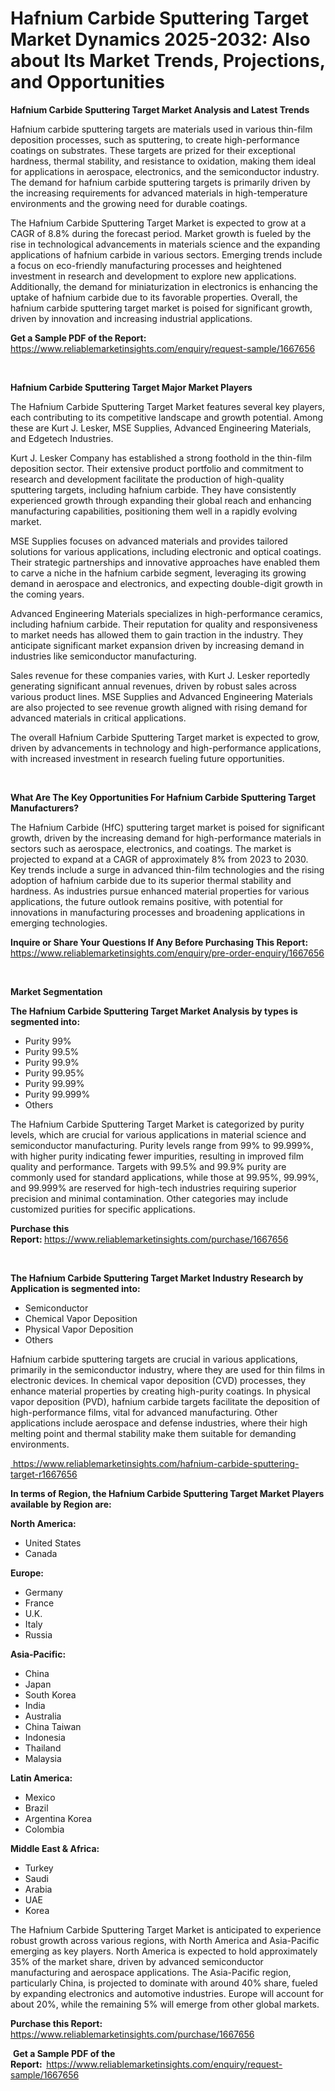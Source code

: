 <p><h1>Hafnium Carbide Sputtering Target Market Dynamics 2025-2032: Also about Its Market Trends, Projections, and Opportunities</h1></p><p><strong>Hafnium Carbide Sputtering Target Market Analysis and Latest Trends</strong></p>
<p><p>Hafnium carbide sputtering targets are materials used in various thin-film deposition processes, such as sputtering, to create high-performance coatings on substrates. These targets are prized for their exceptional hardness, thermal stability, and resistance to oxidation, making them ideal for applications in aerospace, electronics, and the semiconductor industry. The demand for hafnium carbide sputtering targets is primarily driven by the increasing requirements for advanced materials in high-temperature environments and the growing need for durable coatings.</p><p>The Hafnium Carbide Sputtering Target Market is expected to grow at a CAGR of 8.8% during the forecast period. Market growth is fueled by the rise in technological advancements in materials science and the expanding applications of hafnium carbide in various sectors. Emerging trends include a focus on eco-friendly manufacturing processes and heightened investment in research and development to explore new applications. Additionally, the demand for miniaturization in electronics is enhancing the uptake of hafnium carbide due to its favorable properties. Overall, the hafnium carbide sputtering target market is poised for significant growth, driven by innovation and increasing industrial applications.</p></p>
<p><strong>Get a Sample PDF of the Report:&nbsp;</strong> <a href="https://www.reliablemarketinsights.com/enquiry/request-sample/1667656?utm_campaign=3458&utm_medium=2&utm_source=Github&utm_content=ia&utm_term=18042025&utm_id=hafnium-carbide-sputtering-target">https://www.reliablemarketinsights.com/enquiry/request-sample/1667656</a></p>
<p>&nbsp;</p>
<p><strong>Hafnium Carbide Sputtering Target Major Market Players</strong></p>
<p><p>The Hafnium Carbide Sputtering Target Market features several key players, each contributing to its competitive landscape and growth potential. Among these are Kurt J. Lesker, MSE Supplies, Advanced Engineering Materials, and Edgetech Industries.</p><p>Kurt J. Lesker Company has established a strong foothold in the thin-film deposition sector. Their extensive product portfolio and commitment to research and development facilitate the production of high-quality sputtering targets, including hafnium carbide. They have consistently experienced growth through expanding their global reach and enhancing manufacturing capabilities, positioning them well in a rapidly evolving market.</p><p>MSE Supplies focuses on advanced materials and provides tailored solutions for various applications, including electronic and optical coatings. Their strategic partnerships and innovative approaches have enabled them to carve a niche in the hafnium carbide segment, leveraging its growing demand in aerospace and electronics, and expecting double-digit growth in the coming years.</p><p>Advanced Engineering Materials specializes in high-performance ceramics, including hafnium carbide. Their reputation for quality and responsiveness to market needs has allowed them to gain traction in the industry. They anticipate significant market expansion driven by increasing demand in industries like semiconductor manufacturing.</p><p>Sales revenue for these companies varies, with Kurt J. Lesker reportedly generating significant annual revenues, driven by robust sales across various product lines. MSE Supplies and Advanced Engineering Materials are also projected to see revenue growth aligned with rising demand for advanced materials in critical applications. </p><p>The overall Hafnium Carbide Sputtering Target market is expected to grow, driven by advancements in technology and high-performance applications, with increased investment in research fueling future opportunities.</p></p>
<p>&nbsp;</p>
<p><strong>What Are The Key Opportunities For Hafnium Carbide Sputtering Target Manufacturers?</strong></p>
<p><p>The Hafnium Carbide (HfC) sputtering target market is poised for significant growth, driven by the increasing demand for high-performance materials in sectors such as aerospace, electronics, and coatings. The market is projected to expand at a CAGR of approximately 8% from 2023 to 2030. Key trends include a surge in advanced thin-film technologies and the rising adoption of hafnium carbide due to its superior thermal stability and hardness. As industries pursue enhanced material properties for various applications, the future outlook remains positive, with potential for innovations in manufacturing processes and broadening applications in emerging technologies.</p></p>
<p><strong>Inquire or Share Your Questions If Any Before Purchasing This Report:</strong> <a href="https://www.reliablemarketinsights.com/enquiry/pre-order-enquiry/1667656?utm_campaign=3458&utm_medium=2&utm_source=Github&utm_content=ia&utm_term=18042025&utm_id=hafnium-carbide-sputtering-target">https://www.reliablemarketinsights.com/enquiry/pre-order-enquiry/1667656</a></p>
<p>&nbsp;</p>
<p><strong>Market Segmentation</strong></p>
<p><strong>The Hafnium Carbide Sputtering Target Market Analysis by types is segmented into:</strong></p>
<p><ul><li>Purity 99%</li><li>Purity 99.5%</li><li>Purity 99.9%</li><li>Purity 99.95%</li><li>Purity 99.99%</li><li>Purity 99.999%</li><li>Others</li></ul></p>
<p><p>The Hafnium Carbide Sputtering Target Market is categorized by purity levels, which are crucial for various applications in material science and semiconductor manufacturing. Purity levels range from 99% to 99.999%, with higher purity indicating fewer impurities, resulting in improved film quality and performance. Targets with 99.5% and 99.9% purity are commonly used for standard applications, while those at 99.95%, 99.99%, and 99.999% are reserved for high-tech industries requiring superior precision and minimal contamination. Other categories may include customized purities for specific applications.</p></p>
<p><strong>Purchase this Report:&nbsp;</strong><a href="https://www.reliablemarketinsights.com/purchase/1667656?utm_campaign=3458&utm_medium=2&utm_source=Github&utm_content=ia&utm_term=18042025&utm_id=hafnium-carbide-sputtering-target">https://www.reliablemarketinsights.com/purchase/1667656</a></p>
<p>&nbsp;</p>
<p><strong>The Hafnium Carbide Sputtering Target Market Industry Research by Application is segmented into:</strong></p>
<p><ul><li>Semiconductor</li><li>Chemical Vapor Deposition</li><li>Physical Vapor Deposition</li><li>Others</li></ul></p>
<p><p>Hafnium carbide sputtering targets are crucial in various applications, primarily in the semiconductor industry, where they are used for thin films in electronic devices. In chemical vapor deposition (CVD) processes, they enhance material properties by creating high-purity coatings. In physical vapor deposition (PVD), hafnium carbide targets facilitate the deposition of high-performance films, vital for advanced manufacturing. Other applications include aerospace and defense industries, where their high melting point and thermal stability make them suitable for demanding environments.</p></p>
<p><a href="https://www.reliablemarketinsights.com/hafnium-carbide-sputtering-target-r1667656?utm_campaign=3458&utm_medium=2&utm_source=Github&utm_content=ia&utm_term=18042025&utm_id=hafnium-carbide-sputtering-target">&nbsp;https://www.reliablemarketinsights.com/hafnium-carbide-sputtering-target-r1667656</a></p>
<p><strong>In terms of Region, the Hafnium Carbide Sputtering Target Market Players available by Region are:</strong></p>
<p>
    <p> <strong> North America: </strong>
        <ul>
            <li>United States</li>
            <li>Canada</li>
        </ul>
        </p> 
    <p> <strong> Europe: </strong>
        <ul>
            <li>Germany</li>
            <li>France</li>
            <li>U.K.</li>
            <li>Italy</li>
            <li>Russia</li>
        </ul>
        </p> 
    <p> <strong> Asia-Pacific: </strong>
        <ul>
            <li>China</li>
            <li>Japan</li>
            <li>South Korea</li>
            <li>India</li>
            <li>Australia</li>
            <li>China Taiwan</li>
            <li>Indonesia</li>
            <li>Thailand</li>
            <li>Malaysia</li>
        </ul>
        </p> 
    <p> <strong> Latin America: </strong>
        <ul>
            <li>Mexico</li>
            <li>Brazil</li>
            <li>Argentina Korea</li>
            <li>Colombia</li>
        </ul>
        </p> 
    <p> <strong> Middle East & Africa: </strong>
        <ul>
            <li>Turkey</li>
            <li>Saudi</li>
            <li>Arabia</li>
            <li>UAE</li>
            <li>Korea</li>
        </ul>
    </p>
    </p>
<p><p>The Hafnium Carbide Sputtering Target Market is anticipated to experience robust growth across various regions, with North America and Asia-Pacific emerging as key players. North America is expected to hold approximately 35% of the market share, driven by advanced semiconductor manufacturing and aerospace applications. The Asia-Pacific region, particularly China, is projected to dominate with around 40% share, fueled by expanding electronics and automotive industries. Europe will account for about 20%, while the remaining 5% will emerge from other global markets.</p></p>
<p><strong>Purchase this Report: </strong><a href="https://www.reliablemarketinsights.com/purchase/1667656?utm_campaign=3458&utm_medium=2&utm_source=Github&utm_content=ia&utm_term=18042025&utm_id=hafnium-carbide-sputtering-target">https://www.reliablemarketinsights.com/purchase/1667656</a></p>
<p>&nbsp;<strong>Get a Sample PDF of the Report:&nbsp;&nbsp;</strong><a href="https://www.reliablemarketinsights.com/enquiry/request-sample/1667656?utm_campaign=3458&utm_medium=2&utm_source=Github&utm_content=ia&utm_term=18042025&utm_id=hafnium-carbide-sputtering-target">https://www.reliablemarketinsights.com/enquiry/request-sample/1667656</a></p>
<p><strong></strong></p>
<p><p></p><p></p><p></p></p>